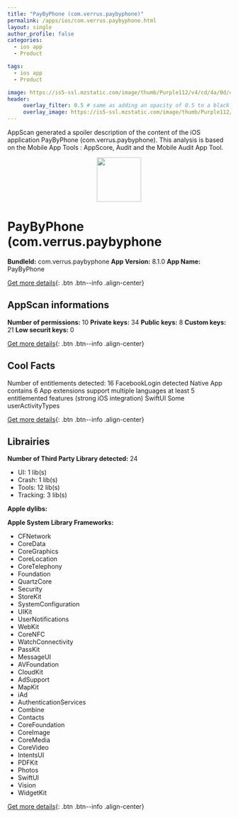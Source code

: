 ```yaml
---
title: "PayByPhone (com.verrus.paybyphone)"
permalink: /apps/ios/com.verrus.paybyphone.html
layout: single
author_profile: false
categories: 
  - ios app 
  - Product 

tags: 
  - ios app 
  - Product 

image: https://is5-ssl.mzstatic.com/image/thumb/Purple112/v4/cd/4a/0d/cd4a0d11-410d-d2a2-2a2b-5dcef61721fa/AppIcon-0-1x_U007emarketing-0-6-0-85-220.png/512x512bb.jpg
header: 
     overlay_filter: 0.5 # same as adding an opacity of 0.5 to a black background
     overlay_image: https://is5-ssl.mzstatic.com/image/thumb/Purple112/v4/cd/4a/0d/cd4a0d11-410d-d2a2-2a2b-5dcef61721fa/AppIcon-0-1x_U007emarketing-0-6-0-85-220.png/512x512bb.jpg
---
```

AppScan generated a spoiler description of the content of the iOS application PayByPhone (com.verrus.paybyphone). This analysis is based on the Mobile App Tools : AppScore, Audit and the Mobile Audit App Tool.

  
  
<div style="text-align: center;"><img src="https://is5-ssl.mzstatic.com/image/thumb/Purple112/v4/cd/4a/0d/cd4a0d11-410d-d2a2-2a2b-5dcef61721fa/AppIcon-0-1x_U007emarketing-0-6-0-85-220.png/512x512bb.jpg" width="100" height="100"></div>  
  
# PayByPhone (com.verrus.paybyphone

**BundleId:** com.verrus.paybyphone
**App Version:** 8.1.0
**App Name:** PayByPhone


[Get more details](/pricing.html){: .btn .btn--info .align-center}  
  
## AppScan informations 

**Number of permissions:** 10
**Private keys:** 34
**Public keys:** 8
**Custom keys:** 21
**Low securit keys:** 0
  
[Get more details](/pricing.html){: .btn .btn--info .align-center}

## Cool Facts

Number of entitlements detected: 16
FacebookLogin detected
Native App
contains 6 App extensions
support multiple languages
at least 5 entitlemented features (strong iOS integration)
SwiftUI
Some userActivityTypes
  
[Get more details](/pricing.html){: .btn .btn--info .align-center}

## Librairies 
**Number of Third Party Library detected:** 24
- UI: 1 lib(s)
- Crash: 1 lib(s)
- Tools: 12 lib(s)
- Tracking: 3 lib(s)

**Apple dylibs:**


**Apple System Library Frameworks:**
- CFNetwork
- CoreData
- CoreGraphics
- CoreLocation
- CoreTelephony
- Foundation
- QuartzCore
- Security
- StoreKit
- SystemConfiguration
- UIKit
- UserNotifications
- WebKit
- CoreNFC
- WatchConnectivity
- PassKit
- MessageUI
- AVFoundation
- CloudKit
- AdSupport
- MapKit
- iAd
- AuthenticationServices
- Combine
- Contacts
- CoreFoundation
- CoreImage
- CoreMedia
- CoreVideo
- IntentsUI
- PDFKit
- Photos
- SwiftUI
- Vision
- WidgetKit


  
[Get more details](/pricing.html){: .btn .btn--info .align-center}

